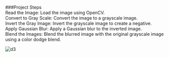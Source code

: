###Project Steps<br>
Read the Image: Load the image using OpenCV.<br>
Convert to Gray Scale: Convert the image to a grayscale image.<br>
Invert the Gray Image: Invert the grayscale image to create a negative.<br>
Apply Gaussian Blur: Apply a Gaussian blur to the inverted image.<br>
Blend the Images: Blend the blurred image with the original grayscale image using a color dodge blend.<br>


![d3](https://github.com/BDurga26/Pencil-Art/assets/103586967/4e7fff78-3f91-43d2-94e7-c9b4b5085156)
